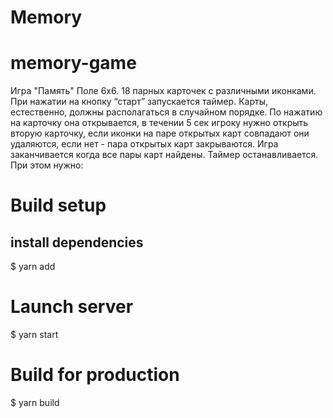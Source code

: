 # Memory

# memory-game

Игра "Память"
Поле 6х6. 18 парных карточек с различными иконками. При нажатии на кнопку “старт” запускается таймер. Карты, естественно, должны располагаться в случайном порядке. По нажатию на карточку она открывается, в течении 5 сек игроку нужно открыть вторую карточку, если иконки на паре открытых карт совпадают они удаляются, если нет - пара открытых карт закрываются. Игра заканчивается когда все пары карт найдены. Таймер останавливается.
При этом нужно:

# Build setup

## install dependencies

$ yarn add

# Launch server

$ yarn start

# Build for production

$ yarn build
